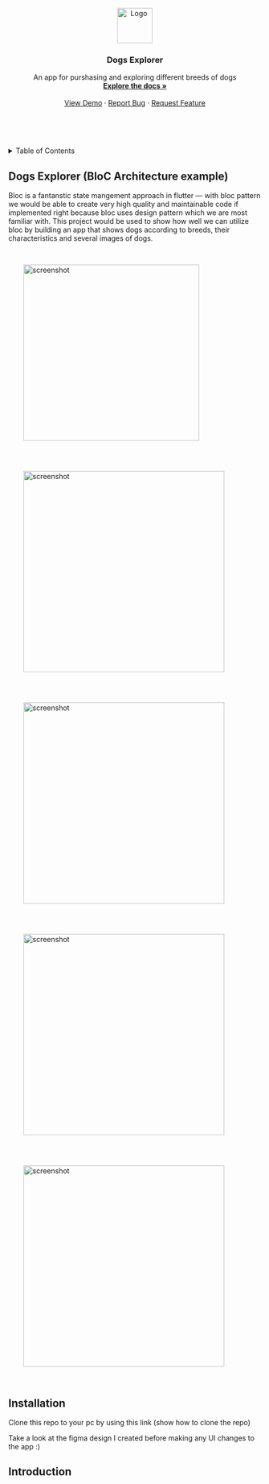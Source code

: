 <!-- PROJECT LOGO -->
<br />
<div align="center">
  <a href="https://github.com/mayor04/Dogs-Explorer-BloC-Architecture-example/">
    <img src="https://github.com/mayor04/Dogs-Explorer-BloC-Architecture-example/raw/master/assets/app/logo.png" alt="Logo" height="70">
  </a>

<h3 align="center">Dogs Explorer</h3>

  <p align="center">
    An app for purshasing and exploring different breeds of dogs
    <br />
    <a href="https://github.com/mayor04/Dogs-Explorer-BloC-Architecture-example/blob/master/README.md"><strong>Explore the docs »</strong></a>
    <br />
    <br />
    <a href="https://github.com/github_username/repo_name">View Demo</a>
    ·
    <a href="https://github.com/mayor04/Dogs-Explorer-BloC-Architecture-example/issues/new">Report Bug</a>
    ·
    <a href="https://github.com/mayor04/Dogs-Explorer-BloC-Architecture-example/issues/new">Request Feature</a>
  </p>
</div>
<p style="height:50px"></p>

<!-- TABLE OF CONTENTS -->
<details>
  <summary>Table of Contents</summary>
  <ol>
    <li>
      <a href="#about-the-project">About The Project</a>
      <ul>
        <li><a href="#built-with">Built With</a></li>
      </ul>
    </li>
    <li>
      <a href="#getting-started">Getting Started</a>
    </li>
    <li><a href="#usage">Usage</a></li>
    <li><a href="#roadmap">Roadmap</a></li>
    <li><a href="#contributing">Contributing</a></li>
    <li><a href="#license">License</a></li>
    <li><a href="#contact">Contact</a></li>
    <li><a href="#acknowledgments">Acknowledgments</a></li>
  </ol>
</details>

<a id="about-the-project"></a>

## Dogs Explorer (BloC Architecture example)
Bloc is a fantanstic state mangement approach in flutter — with bloc pattern we would be able to create very high quality and maintainable code if implemented right because bloc uses design pattern which we are most familiar with. This project would be used to show how well we can utilize bloc by building an app that shows dogs according to breeds, their characteristics and several images of dogs.

<a id="demo"></a>
<div style="display:flex; flex-wrap: wrap;">
    <img style="margin: 30px" src="https://github.com/mayor04/Dogs-Explorer-BloC-Architecture-example/raw/master/assets/screenshots/post%20(2).jpg" alt="screenshot" width="" height="350">
    <img style="margin: 30px" src="https://github.com/mayor04/Dogs-Explorer-BloC-Architecture-example/raw/master/assets/screenshots/post%20(1).jpg" alt="screenshot" width="" height="400">
    <img style="margin: 30px" src="https://github.com/mayor04/Dogs-Explorer-BloC-Architecture-example/raw/master/assets/screenshots/post%20(3).jpg" alt="screenshot" width="" height="400">
    <img style="margin: 30px" src="https://github.com/mayor04/Dogs-Explorer-BloC-Architecture-example/raw/master/assets/screenshots/post%20(8).jpg" alt="screenshot" width="" height="400">
    <img style="margin: 30px" src="https://github.com/mayor04/Dogs-Explorer-BloC-Architecture-example/raw/master/assets/screenshots/post%20(6).jpg" alt="screenshot" width="" height="400">
</div>


## Installation
Clone this repo to your pc by using this link
(show how to clone the repo)

Take a look at the figma design I created before making any UI changes to the app :)

## Introduction




<!-- 
include 
    build flavors
    localization
-->


<!-- - [Lab: Write your first Flutter app](https://flutter.dev/docs/get-started/codelab)
- [Cookbook: Useful Flutter samples](https://flutter.dev/docs/cookbook)

For help getting started with Flutter, view our
[online documentation](https://flutter.dev/docs), which offers tutorials,
samples, guidance on mobile development, and a full API reference. -->
